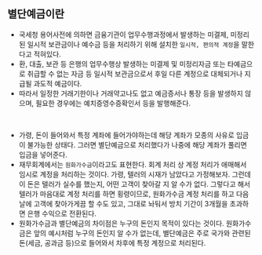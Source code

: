 ## 별단예금이란

- 국세청 용어사전에 의하면 금융기관이 업무수행과정에서 발생하는 미결제, 미정리된 일시적 보관금이나 예수금 등을 처리하기 위해 설치한 `일시적, 편의적 계정`을 말한다고 적혀있다.
- 환, 대출, 보관 등 은행의 업무수행상 발생하는 미결제 및 미정리자금 또는 타예금으로 취급할 수 없는 자금 등 일시적 보관금으로서 후일 다른 계정으로 대체되거나 지급될 과도적 예금이다.
- 따라서 일정한 거래기한이나 거래약고나도 없고 예금증서나 통장 등을 발생하지 않으며, 필요한 경우에는 예치증영수증확인서 등을 발행해준다.

<br/>

- 가령, 돈이 들어와서 특정 계좌에 들어가야하는데 해당 계좌가 모종의 사유로 입금이 불가능한 상태다. 그러면 별단예금으로 처리했다가 나중에 해당 계좌가 풀리면 입금을 넣어준다.
- 재무회계에서는 `원화가수금`이라고도 표현한다. 회계 처리 상 계정 처리가 애매해서 임시로 계정을 처리하는 것이다. 가령, 텔러의 시재가 남았다고 가정해보자. 그런데 이 돈은 텔러가 실수를 했는지, 어떤 고객이 찾아갈 지 알 수가 없다. 그렇다고 해서 텔러가 마음대로 계정 처리를 하면 횡령이므로, 원화가수금 계정 처리를 하고 다음 날에 고객에 찾아가게끔 할 수도 있고, 그대로 놔둬서 방치 기간이 3개월을 초과하면 은행 수익으로 전환된다.
- 원화가수금과 별단예금의 차이점은 누구의 돈인지 목적이 있다는 것이다. 원화가수금은 앞의 예시처럼 누구의 돈인지 알 수가 없는데, 별단예금은 주로 국가와 관련된 돈(세금, 공과금 등)으로 들어와서 차후에 특정 계정으로 처리된다.
  
